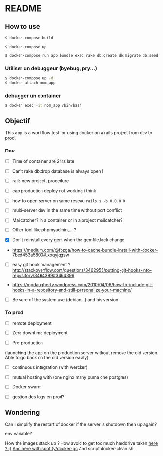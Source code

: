 # README

## How to use
```bash
$ docker-compose build
```

```bash
$ docker-compose up
```

```bash
$ docker-compose run app bundle exec rake db:create db:migrate db:seed
```

### Utiliser un debuggeur (byebug, pry...)

```bash
$ docker-compose up -d
$ docker attach nom_app
```

### debugger un container
```bash
$ docker exec -it nom_app /bin/bash
```

## Objectif

This app is a workflow test for using docker on a rails project from dev to prod.

### Dev

* [ ] Time of container are 2hrs late

* [ ] Can't rake db:drop database is always open !

* [ ] rails new project, procedure

* [ ] cap production deploy not working i think

* [ ] how to open server on same reseau `rails s -b 0.0.0.0`

* [ ] multi-server dev in the same time without port conflict

* [ ] Mailcatcher? in a container or in a project mailcatcher?

* [ ] Other tool like phpmyadmin,... ?

* [x] Don't reinstall every gem when the gemfile.lock change
* https://medium.com/@fbzga/how-to-cache-bundle-install-with-docker-7bed453a5800#.xoqyjqgsw

* [ ] easy git hook management ? http://stackoverflow.com/questions/3462955/putting-git-hooks-into-repository/3464399#3464399
* https://mpdaugherty.wordpress.com/2010/04/06/how-to-include-git-hooks-in-a-repository-and-still-personalize-your-machine/

* [ ] Be sure of the system use (debian...) and his version

### To prod

* [ ] remote deployment

* [ ] Zero downtime deployment

* [ ] Pre-production

 (launching the app on the production server without remove the old version. Able to go back on the old version easily)

* [ ] continuous integration (with wercker)

* [ ] mutual hosting with (one nginx many puma one postgres)

* [ ] Docker swarm

* [ ] gestion des logs en prod?


## Wondering

Can I simplify the restart of docker if the server is shutdown then up again?

env variable?

How the images stack up ? How avoid to get too much harddrive taken
[here ? :)](https://gist.github.com/ngpestelos/4fc2e31e19f86b9cf10b)
[And here with spotify/docker-gc](https://github.com/spotify/docker-gc)
And script docker-clean.sh
